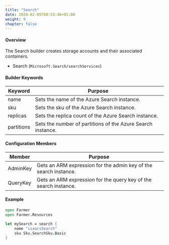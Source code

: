 ```yaml
---
title: "Search"
date: 2020-02-05T08:53:46+01:00
weight: 9
chapter: false
---
```


#### Overview
The Search builder creates storage accounts and their associated containers.

* Search (`Microsoft.Search/searchServices`)

#### Builder Keywords
| Keyword | Purpose |
|-|-|
| name | Sets the name of the Azure Search instance. |
| sku | Sets the sku of the Azure Search instance. |
| replicas | Sets the replica count of the Azure Search instance. |
| partitions | Sets the number of partitions of the Azure Search instance. |

#### Configuration Members

| Member | Purpose |
|-|-|
| AdminKey | Gets an ARM expression for the admin key of the search instance. |
| QueryKey | Gets an ARM expression for the query key of the search instance. |

#### Example

```fsharp
open Farmer
open Farmer.Resources

let mySearch = search {
    name "isaacsSearch"
    sku Sku.SearchSku.Basic
}
```